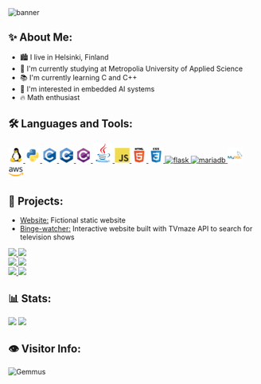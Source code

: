 <!-- <img src="https://github.com/Gemmus/Gemmus/assets/112064697/0bda13ed-a5f0-461e-a3a3-ed1ff18711f2" alt="banner" /> -->

<img src="https://github.com/Gemmus/Gemmus/assets/112064697/dfa78924-6fdf-4bef-abdf-1bde25462f3b" alt="banner" />


<h2 align="left">✨ About Me:</h2>
<ul>
  <li>🏙️ I live in Helsinki, Finland</li>
  <li>🌱 I'm currently studying at Metropolia University of Applied Science</li>
  <li>📚 I'm currently learning C and C++ </li>
  <li>🔭 I'm interested in embedded AI systems</li>
  <li>🔥 Math enthusiast</li>
</ul> 


<h2 align="left">🛠️ Languages and Tools:</h2>

<p align="left"> 
<a href="https://www.linux.org/" target="_blank" rel="noreferrer"> <img src="https://raw.githubusercontent.com/devicons/devicon/master/icons/linux/linux-original.svg" alt="linux" width="30" height="30"/> </a> 
<a href="https://www.python.org" target="_blank" rel="noreferrer"> <img src="https://raw.githubusercontent.com/devicons/devicon/master/icons/python/python-original.svg" alt="python" width="30" height="30"/> </a> 
<!-- <a href="https://micropython.org/" target="_blank" rel="noreferrer"> <img src="https://images.squarespace-cdn.com/content/v1/59b037304c0dbfb092fbe894/1611796228653-EN0QO2WP7OJH3BKEY83H/Micropython-logo.png" alt="micropython" width="30" height="30"/> </a> -->
<a href="https://www.cprogramming.com/" target="_blank" rel="noreferrer"> <img src="https://raw.githubusercontent.com/devicons/devicon/master/icons/c/c-original.svg" alt="c" width="30" height="30"/> </a>
<a href="https://www.w3schools.com/cpp/" target="_blank" rel="noreferrer"> <img src="https://raw.githubusercontent.com/devicons/devicon/master/icons/cplusplus/cplusplus-original.svg" alt="cplusplus" width="30" height="30"/> </a>
<a href="https://www.w3schools.com/cs/" target="_blank" rel="noreferrer"> <img src="https://raw.githubusercontent.com/devicons/devicon/master/icons/csharp/csharp-original.svg" alt="csharp" width="30" height="30"/> </a>
<a href="https://www.java.com" target="_blank" rel="noreferrer"> <img src="https://raw.githubusercontent.com/devicons/devicon/master/icons/java/java-original.svg" alt="java" width="40" height="40"/> </a>
<a href="https://developer.mozilla.org/en-US/docs/Web/JavaScript" target="_blank" rel="noreferrer"> <img src="https://raw.githubusercontent.com/devicons/devicon/master/icons/javascript/javascript-original.svg" alt="javascript" width="30" height="30"/> </a>
<a href="https://www.w3.org/html/" target="_blank" rel="noreferrer"> <img src="https://raw.githubusercontent.com/devicons/devicon/master/icons/html5/html5-original-wordmark.svg" alt="html5" width="30" height="30"/> </a> 
<a href="https://www.w3schools.com/css/" target="_blank" rel="noreferrer"> <img src="https://raw.githubusercontent.com/devicons/devicon/master/icons/css3/css3-original-wordmark.svg" alt="css3" width="30" height="30"/> </a>
<a href="https://flask.palletsprojects.com/" target="_blank" rel="noreferrer"> <img src="https://www.vectorlogo.zone/logos/pocoo_flask/pocoo_flask-icon.svg" alt="flask" width="30" height="30"/> </a> 
<a href="https://mariadb.org/" target="_blank" rel="noreferrer"> <img src="https://www.vectorlogo.zone/logos/mariadb/mariadb-icon.svg" alt="mariadb" width="30" height="30"/> </a> 
<a href="https://www.mysql.com/" target="_blank" rel="noreferrer"> <img src="https://raw.githubusercontent.com/devicons/devicon/master/icons/mysql/mysql-original-wordmark.svg" alt="mysql" width="30" height="30"/> </a> 
<a href="https://aws.amazon.com" target="_blank" rel="noreferrer"> <img src="https://raw.githubusercontent.com/devicons/devicon/master/icons/amazonwebservices/amazonwebservices-original-wordmark.svg" alt="aws" width="30" height="30"/> </a>
<!-- <a href="https://www.php.net" target="_blank" rel="noreferrer"> <img src="https://raw.githubusercontent.com/devicons/devicon/master/icons/php/php-original.svg" alt="php" width="30" height="30"/> </a> --> 
<!-- <a href="https://www.typescriptlang.org/" target="_blank" rel="noreferrer"> <img src="https://raw.githubusercontent.com/devicons/devicon/master/icons/typescript/typescript-original.svg" alt="typescript" width="30" height="30"/> </a> -->
<!--<a href="https://www.jetbrains.com/pycharm/" target="_blank" rel="noreferrer"> <img src="https://external-content.duckduckgo.com/iu/?u=https%3A%2F%2Fiamactivator.com%2Fwp-content%2Fuploads%2F2020%2F01%2Fpycharm-logo.png&f=1&nofb=1&ipt=9bc88f09d107063ef341023a6cb06776c42d2023b8c5b45363be58ff0f0e223a&ipo=images" alt="pycharm" width="30" height="30"/> </a>
<a href="https://code.visualstudio.com/" target="_blank" rel="noreferrer"> <img src="https://external-content.duckduckgo.com/iu/?u=https%3A%2F%2Fpluspng.com%2Fimg-png%2Fvisual-studio-logo-png-visual-studio-code-logo-is-offensive-to-me-issue-87419-1200x1200.png&f=1&nofb=1&ipt=0289a174fb86861873d6b56ab2a1652cb7fd3b966f4ab43d476bbdaf741f5cff&ipo=images" alt="visualstudio" width="30" height="30"/> </a>
<a href="https://thonny.org/" target="_blank" rel="noreferrer"> <img src="http://www.downxia.com/uploadfiles/2019/1230/20191230024202507.png" alt="Thonny" width="30" height="30"/> </a> -->
</p>


<h2 align="left">💾 Projects:</h2>
<div align="left" dir="auto"> 
  <ul>
    <li><a href="https://users.metropolia.fi/~shengq/Assignment/01_CC_home.html">Website:</a> Fictional static website </a></li>
    <li><a href="https://users.metropolia.fi/~shengq/JS_assignments/Module_4/Step5/4.5.html">Binge-watcher:</a> Interactive website built with TVmaze API to search for television shows </a></li>
  </ul>   
</div>

<div align="left" dir="auto"> 
  <a href="https://github.com/Gemmus/HeartRateDetector" target="_blank" rel="noreferrer"> <img style="max-width: 100%;" src="https://github-readme-stats.vercel.app/api/pin/?username=Gemmus&repo=HeartRateDetector&theme=radical" /> </a>
  <a href="https://github.com/Gemmus/CatDetector" target="_blank" rel="noreferrer"> <img style="max-width: 100%;" src="https://github-readme-stats.vercel.app/api/pin/?username=Gemmus&repo=CatDetector&theme=radical" /> </a>
</div>

<div align="left" dir="auto">
  <a href="https://github.com/Gemmus/Tetris" target="_blank" rel="noreferrer"> <img style="max-width: 100%;" src="https://github-readme-stats.vercel.app/api/pin/?username=Gemmus&repo=Tetris&theme=radical" /> </a>
  <a href="https://github.com/Gemmus/FlightGame" target="_blank" rel="noreferrer"> <img style="max-width: 100%;" src="https://github-readme-stats.vercel.app/api/pin/?username=Gemmus&repo=FlightGame&theme=radical" /> </a>
</div>

<div align="left" dir="auto">
  <a href="https://github.com/Gemmus/Sudoku" target="_blank" rel="noreferrer"> <img style="max-width: 100%;" src="https://github-readme-stats.vercel.app/api/pin/?username=Gemmus&repo=Sudoku&theme=radical" /> </a>
  <a href="https://github.com/Gemmus/TicTacToe_AI" target="_blank" rel="noreferrer"> <img style="max-width: 100%;" src="https://github-readme-stats.vercel.app/api/pin/?username=Gemmus&repo=TicTacToe_AI&theme=radical" /> </a>
</div>  

<h2 align="left">📊 Stats:</h2>
<div align="left" dir="auto"> 
   <img style="max-width: 100%;" src="https://github-readme-stats.vercel.app/api/top-langs/?username=Gemmus&theme=merko&layout=compact&langs_count=8&size_weight=0.5&count_weight=0.5&exclude_repo=DeepLearning,PythonLab" /> 
   <img style="max-width: 100%;" src="https://streak-stats.demolab.com/?user=Gemmus&theme=merko" />
</div>

<h2 align="left">👁️ Visitor Info:</h2>
<p align="left"> <img src="https://komarev.com/ghpvc/?username=Gemmus&label=Profile%20views&color=3CA6A6&style=flat" alt="Gemmus" /> </p>
